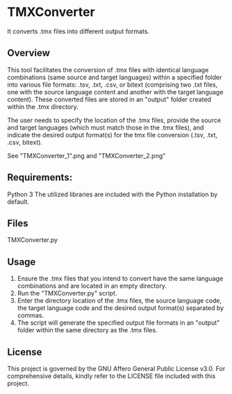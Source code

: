 # TMXConverter
It converts .tmx files into different output formats.

## Overview
This tool facilitates the conversion of .tmx files with identical language combinations (same source and target languages) within a specified folder into various file formats: .tsv, .txt, .csv, or bitext (comprising two .txt files, one with the source language content and another with the target language content). These converted files are stored in an "output" folder created within the .tmx directory.

The user needs to specify the location of the .tmx files, provide the source and target languages (which must match those in the .tmx files), and indicate the desired output format(s) for the tmx file conversion (.tsv, .txt, .csv, bitext).

See "TMXConverter_1".png and "TMXConverter_2.png"

## Requirements:
Python 3
The utilized libraries are included with the Python installation by default.

## Files
TMXConverter.py

## Usage
1. Ensure the .tmx files that you intend to convert have the same language combinations and are located in an empty directory.
2. Run the "TMXConverter.py" script.
3. Enter the directory location of the .tmx files, the source language code, the target language code and the desired output format(s) separated by commas.
4. The script will generate the specified output file formats in an "output" folder within the same directory as the .tmx files.

## License
This project is governed by the GNU Affero General Public License v3.0. For comprehensive details, kindly refer to the LICENSE file included with this project.
